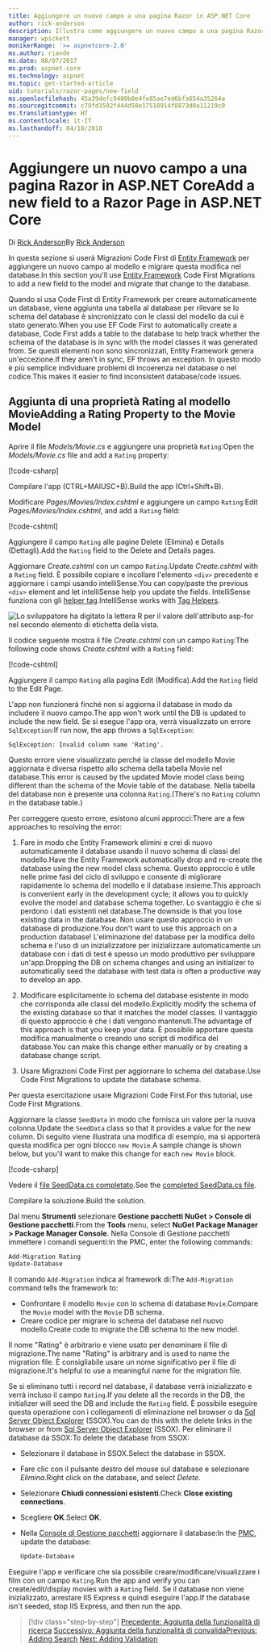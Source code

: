 ```yaml
---
title: Aggiungere un nuovo campo a una pagina Razor in ASP.NET Core
author: rick-anderson
description: Illustra come aggiungere un nuovo campo a una pagina Razor con Entity Framework Core
manager: wpickett
monikerRange: '>= aspnetcore-2.0'
ms.author: riande
ms.date: 08/07/2017
ms.prod: aspnet-core
ms.technology: aspnet
ms.topic: get-started-article
uid: tutorials/razor-pages/new-field
ms.openlocfilehash: 45a39defc9480b0e4fe85ae7ed6bfa654a35264a
ms.sourcegitcommit: c79fd3592f444d58e17518914f8873d0a11219c0
ms.translationtype: HT
ms.contentlocale: it-IT
ms.lasthandoff: 04/18/2018
---
```

# <a name="add-a-new-field-to-a-razor-page-in-aspnet-core"></a><span data-ttu-id="badb7-103">Aggiungere un nuovo campo a una pagina Razor in ASP.NET Core</span><span class="sxs-lookup"><span data-stu-id="badb7-103">Add a new field to a Razor Page in ASP.NET Core</span></span>

<span data-ttu-id="badb7-104">Di [Rick Anderson](https://twitter.com/RickAndMSFT)</span><span class="sxs-lookup"><span data-stu-id="badb7-104">By [Rick Anderson](https://twitter.com/RickAndMSFT)</span></span>

<span data-ttu-id="badb7-105">In questa sezione si userà Migrazioni Code First di [Entity Framework](https://docs.microsoft.com/ef/core/get-started/aspnetcore/new-db) per aggiungere un nuovo campo al modello e migrare questa modifica nel database.</span><span class="sxs-lookup"><span data-stu-id="badb7-105">In this section you'll use [Entity Framework](https://docs.microsoft.com/ef/core/get-started/aspnetcore/new-db) Code First Migrations to add a new field to the model and migrate that change to the database.</span></span>

<span data-ttu-id="badb7-106">Quando si usa Code First di Entity Framework per creare automaticamente un database, viene aggiunta una tabella al database per rilevare se lo schema del database è sincronizzato con le classi del modello da cui è stato generato.</span><span class="sxs-lookup"><span data-stu-id="badb7-106">When you use EF Code First to automatically create a database, Code First adds a table to the database to help track whether the schema of the database is in sync with the model classes it was generated from.</span></span> <span data-ttu-id="badb7-107">Se questi elementi non sono sincronizzati, Entity Framework genera un'eccezione.</span><span class="sxs-lookup"><span data-stu-id="badb7-107">If they aren't in sync, EF throws an exception.</span></span> <span data-ttu-id="badb7-108">In questo modo è più semplice individuare problemi di incoerenza nel database o nel codice.</span><span class="sxs-lookup"><span data-stu-id="badb7-108">This makes it easier to find inconsistent database/code issues.</span></span>

## <a name="adding-a-rating-property-to-the-movie-model"></a><span data-ttu-id="badb7-109">Aggiunta di una proprietà Rating al modello Movie</span><span class="sxs-lookup"><span data-stu-id="badb7-109">Adding a Rating Property to the Movie Model</span></span>

<span data-ttu-id="badb7-110">Aprire il file *Models/Movie.cs* e aggiungere una proprietà `Rating`:</span><span class="sxs-lookup"><span data-stu-id="badb7-110">Open the *Models/Movie.cs* file and add a `Rating` property:</span></span>

[!code-csharp[](razor-pages-start/sample/RazorPagesMovie/Models/MovieDateRating.cs?highlight=11&range=7-18)]

<span data-ttu-id="badb7-111">Compilare l'app (CTRL+MAIUSC+B).</span><span class="sxs-lookup"><span data-stu-id="badb7-111">Build the app (Ctrl+Shift+B).</span></span>

<span data-ttu-id="badb7-112">Modificare *Pages/Movies/Index.cshtml* e aggiungere un campo `Rating`:</span><span class="sxs-lookup"><span data-stu-id="badb7-112">Edit *Pages/Movies/Index.cshtml*, and add a `Rating` field:</span></span>

[!code-cshtml[](razor-pages-start/sample/RazorPagesMovie/Pages/Movies/Index.cshtml?highlight=40-42,61-63)]

<span data-ttu-id="badb7-113">Aggiungere il campo `Rating` alle pagine Delete (Elimina) e Details (Dettagli).</span><span class="sxs-lookup"><span data-stu-id="badb7-113">Add the `Rating` field to the Delete and Details pages.</span></span>

<span data-ttu-id="badb7-114">Aggiornare *Create.cshtml* con un campo `Rating`.</span><span class="sxs-lookup"><span data-stu-id="badb7-114">Update *Create.cshtml* with a `Rating` field.</span></span> <span data-ttu-id="badb7-115">È possibile copiare e incollare l'elemento `<div>` precedente e aggiornare i campi usando intelliSense.</span><span class="sxs-lookup"><span data-stu-id="badb7-115">You can copy/paste the previous `<div>` element and let intelliSense help you update the fields.</span></span> <span data-ttu-id="badb7-116">IntelliSense funziona con gli [helper tag](xref:mvc/views/tag-helpers/intro).</span><span class="sxs-lookup"><span data-stu-id="badb7-116">IntelliSense works with [Tag Helpers](xref:mvc/views/tag-helpers/intro).</span></span>

![Lo sviluppatore ha digitato la lettera R per il valore dell'attributo asp-for nel secondo elemento di etichetta della vista.](new-field/_static/cr.png)

<span data-ttu-id="badb7-120">Il codice seguente mostra il file *Create.cshtml* con un campo `Rating`:</span><span class="sxs-lookup"><span data-stu-id="badb7-120">The following code shows *Create.cshtml* with a `Rating` field:</span></span>

[!code-cshtml[](razor-pages-start/sample/RazorPagesMovie/Pages/Movies/Create.cshtml?highlight=36-40)]

<span data-ttu-id="badb7-121">Aggiungere il campo `Rating` alla pagina Edit (Modifica).</span><span class="sxs-lookup"><span data-stu-id="badb7-121">Add the `Rating` field to the Edit Page.</span></span>

<span data-ttu-id="badb7-122">L'app non funzionerà finché non si aggiorna il database in modo da includere il nuovo campo.</span><span class="sxs-lookup"><span data-stu-id="badb7-122">The app won't work until the DB is updated to include the new field.</span></span> <span data-ttu-id="badb7-123">Se si esegue l'app ora, verrà visualizzato un errore `SqlException`:</span><span class="sxs-lookup"><span data-stu-id="badb7-123">If run now, the app throws a `SqlException`:</span></span>

```
SqlException: Invalid column name 'Rating'.
```

<span data-ttu-id="badb7-124">Questo errore viene visualizzato perché la classe del modello Movie aggiornata è diversa rispetto allo schema della tabella Movie nel database.</span><span class="sxs-lookup"><span data-stu-id="badb7-124">This error is caused by the updated Movie model class being different than the schema of the Movie table of the database.</span></span> <span data-ttu-id="badb7-125">Nella tabella del database non è presente una colonna `Rating`.</span><span class="sxs-lookup"><span data-stu-id="badb7-125">(There's no `Rating` column in the database table.)</span></span>

<span data-ttu-id="badb7-126">Per correggere questo errore, esistono alcuni approcci:</span><span class="sxs-lookup"><span data-stu-id="badb7-126">There are a few approaches to resolving the error:</span></span>

1. <span data-ttu-id="badb7-127">Fare in modo che Entity Framework elimini e crei di nuovo automaticamente il database usando il nuovo schema di classi del modello.</span><span class="sxs-lookup"><span data-stu-id="badb7-127">Have the Entity Framework automatically drop and re-create the database using  the new model class schema.</span></span> <span data-ttu-id="badb7-128">Questo approccio è utile nelle prime fasi del ciclo di sviluppo e consente di migliorare rapidamente lo schema del modello e il database insieme.</span><span class="sxs-lookup"><span data-stu-id="badb7-128">This approach is convenient early in the development cycle; it allows you to quickly evolve the model and database schema together.</span></span> <span data-ttu-id="badb7-129">Lo svantaggio è che si perdono i dati esistenti nel database.</span><span class="sxs-lookup"><span data-stu-id="badb7-129">The downside is that you lose existing data in the database.</span></span> <span data-ttu-id="badb7-130">Non usare questo approccio in un database di produzione.</span><span class="sxs-lookup"><span data-stu-id="badb7-130">You don't want to use this approach on a production database!</span></span> <span data-ttu-id="badb7-131">L'eliminazione del database per la modifica dello schema e l'uso di un inizializzatore per inizializzare automaticamente un database con i dati di test è spesso un modo produttivo per sviluppare un'app.</span><span class="sxs-lookup"><span data-stu-id="badb7-131">Dropping the DB on schema changes and using an initializer to automatically seed the database with test data is often a productive way to develop an app.</span></span>

2. <span data-ttu-id="badb7-132">Modificare esplicitamente lo schema del database esistente in modo che corrisponda alle classi del modello.</span><span class="sxs-lookup"><span data-stu-id="badb7-132">Explicitly modify the schema of the existing database so that it matches the model classes.</span></span> <span data-ttu-id="badb7-133">Il vantaggio di questo approccio è che i dati vengono mantenuti.</span><span class="sxs-lookup"><span data-stu-id="badb7-133">The advantage of this approach is that you keep your data.</span></span> <span data-ttu-id="badb7-134">È possibile apportare questa modifica manualmente o creando uno script di modifica del database.</span><span class="sxs-lookup"><span data-stu-id="badb7-134">You can make this change either manually or by creating a database change script.</span></span>

3. <span data-ttu-id="badb7-135">Usare Migrazioni Code First per aggiornare lo schema del database.</span><span class="sxs-lookup"><span data-stu-id="badb7-135">Use Code First Migrations to update the database schema.</span></span>

<span data-ttu-id="badb7-136">Per questa esercitazione usare Migrazioni Code First.</span><span class="sxs-lookup"><span data-stu-id="badb7-136">For this tutorial, use Code First Migrations.</span></span>

<span data-ttu-id="badb7-137">Aggiornare la classe `SeedData` in modo che fornisca un valore per la nuova colonna.</span><span class="sxs-lookup"><span data-stu-id="badb7-137">Update the `SeedData` class so that it provides a value for the new column.</span></span> <span data-ttu-id="badb7-138">Di seguito viene illustrata una modifica di esempio, ma si apporterà questa modifica per ogni blocco `new Movie`.</span><span class="sxs-lookup"><span data-stu-id="badb7-138">A sample change is shown below, but you'll want to make this change for each `new Movie` block.</span></span>

[!code-csharp[](razor-pages-start/sample/RazorPagesMovie/Models/SeedDataRating.cs?name=snippet1&highlight=8)]

<span data-ttu-id="badb7-139">Vedere il [file SeedData.cs completato](https://github.com/aspnet/Docs/blob/master/aspnetcore/tutorials/razor-pages/razor-pages-start/sample/RazorPagesMovie/Models/SeedDataRating.cs).</span><span class="sxs-lookup"><span data-stu-id="badb7-139">See the [completed SeedData.cs file](https://github.com/aspnet/Docs/blob/master/aspnetcore/tutorials/razor-pages/razor-pages-start/sample/RazorPagesMovie/Models/SeedDataRating.cs).</span></span>

<span data-ttu-id="badb7-140">Compilare la soluzione.</span><span class="sxs-lookup"><span data-stu-id="badb7-140">Build the solution.</span></span>

<a name="pmc"></a> <span data-ttu-id="badb7-141">Dal menu **Strumenti** selezionare **Gestione pacchetti NuGet > Console di Gestione pacchetti**.</span><span class="sxs-lookup"><span data-stu-id="badb7-141">From the **Tools** menu, select **NuGet Package Manager > Package Manager Console**.</span></span>
<span data-ttu-id="badb7-142">Nella Console di Gestione pacchetti immettere i comandi seguenti:</span><span class="sxs-lookup"><span data-stu-id="badb7-142">In the PMC, enter the following commands:</span></span>

```powershell
Add-Migration Rating
Update-Database
```

<span data-ttu-id="badb7-143">Il comando `Add-Migration` indica al framework di:</span><span class="sxs-lookup"><span data-stu-id="badb7-143">The `Add-Migration` command tells the framework to:</span></span>

* <span data-ttu-id="badb7-144">Confrontare il modello `Movie` con lo schema di database `Movie`.</span><span class="sxs-lookup"><span data-stu-id="badb7-144">Compare the `Movie` model with the `Movie` DB schema.</span></span>
* <span data-ttu-id="badb7-145">Creare codice per migrare lo schema del database nel nuovo modello.</span><span class="sxs-lookup"><span data-stu-id="badb7-145">Create code to migrate the DB schema to the new model.</span></span>

<span data-ttu-id="badb7-146">Il nome "Rating" è arbitrario e viene usato per denominare il file di migrazione.</span><span class="sxs-lookup"><span data-stu-id="badb7-146">The name "Rating" is arbitrary and is used to name the migration file.</span></span> <span data-ttu-id="badb7-147">È consigliabile usare un nome significativo per il file di migrazione.</span><span class="sxs-lookup"><span data-stu-id="badb7-147">It's helpful to use a meaningful name for the migration file.</span></span>

<a name="ssox"></a> <span data-ttu-id="badb7-148">Se si eliminano tutti i record nel database, il database verrà inizializzato e verrà incluso il campo `Rating`.</span><span class="sxs-lookup"><span data-stu-id="badb7-148">If you delete all the records in the DB, the initializer will seed the DB and include the `Rating` field.</span></span> <span data-ttu-id="badb7-149">È possibile eseguire questa operazione con i collegamenti di eliminazione nel browser o da [Sql Server Object Explorer](xref:tutorials/razor-pages/sql#ssox) (SSOX).</span><span class="sxs-lookup"><span data-stu-id="badb7-149">You can do this with the delete links in the browser or from [Sql Server Object Explorer](xref:tutorials/razor-pages/sql#ssox) (SSOX).</span></span> <span data-ttu-id="badb7-150">Per eliminare il database da SSOX:</span><span class="sxs-lookup"><span data-stu-id="badb7-150">To delete the database from SSOX:</span></span>

* <span data-ttu-id="badb7-151">Selezionare il database in SSOX.</span><span class="sxs-lookup"><span data-stu-id="badb7-151">Select the database in SSOX.</span></span>
* <span data-ttu-id="badb7-152">Fare clic con il pulsante destro del mouse sul database e selezionare *Elimina*.</span><span class="sxs-lookup"><span data-stu-id="badb7-152">Right click on the database, and select *Delete*.</span></span>
* <span data-ttu-id="badb7-153">Selezionare **Chiudi connessioni esistenti**.</span><span class="sxs-lookup"><span data-stu-id="badb7-153">Check **Close existing connections**.</span></span>
* <span data-ttu-id="badb7-154">Scegliere **OK**.</span><span class="sxs-lookup"><span data-stu-id="badb7-154">Select **OK**.</span></span>
* <span data-ttu-id="badb7-155">Nella [Console di Gestione pacchetti](xref:tutorials/razor-pages/new-field#pmc) aggiornare il database:</span><span class="sxs-lookup"><span data-stu-id="badb7-155">In the [PMC](xref:tutorials/razor-pages/new-field#pmc), update the database:</span></span>

  ```powershell
  Update-Database
  ```

<span data-ttu-id="badb7-156">Eseguire l'app e verificare che sia possibile creare/modificare/visualizzare i film con un campo `Rating`.</span><span class="sxs-lookup"><span data-stu-id="badb7-156">Run the app and verify you can create/edit/display movies with a `Rating` field.</span></span> <span data-ttu-id="badb7-157">Se il database non viene inizializzato, arrestare IIS Express e quindi eseguire l'app.</span><span class="sxs-lookup"><span data-stu-id="badb7-157">If the database isn't seeded, stop IIS Express, and then run the app.</span></span>

> [!div class="step-by-step"]
> <span data-ttu-id="badb7-158">[Precedente: Aggiunta della funzionalità di ricerca](xref:tutorials/razor-pages/search)
> [Successivo: Aggiunta della funzionalità di convalida](xref:tutorials/razor-pages/validation)</span><span class="sxs-lookup"><span data-stu-id="badb7-158">[Previous: Adding Search](xref:tutorials/razor-pages/search)
[Next: Adding Validation](xref:tutorials/razor-pages/validation)</span></span>
